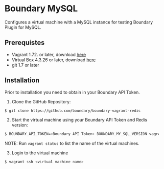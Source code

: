 # Boundary MySQL

Configures a virtual machine with a MySQL instance for testing Boundary Plugin for MySQL.

## Prerequistes

- Vagrant 1.72. or later, download [here](https://www.vagrantup.com/downloads.html)
- Virtual Box 4.3.26 or later, download [here](https://www.virtualbox.org/wiki/Downloads)
- git 1.7 or later

## Installation

Prior to installation you need to obtain in your Boundary API Token.

1. Clone the GitHub Repository:
```bash
$ git clone https://github.com/boundary/boundary-vagrant-redis
```

2. Start the virtual machine using your Boundary API Token and Redis version:
```bash
$ BOUNDARY_API_TOKEN=<Boundary API Token> BOUNDARY_MY_SQL_VERSION vagrant up <virtual machine name>
```
NOTE: Run `vagrant status` to list the name of the virtual machines.

3. Login to the virtual machine
```bash
$ vagrant ssh <virtual machine name>
```

